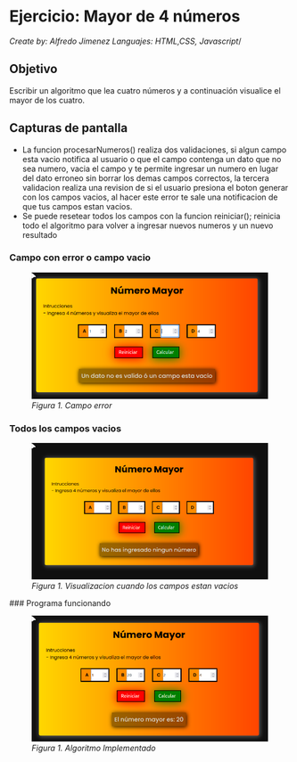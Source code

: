 # Ejercicio: Mayor de 4 números

*Create by: Alfredo Jimenez*
*Languajes: HTML,CSS, Javascript*/

## Objetivo
Escribir un algoritmo que lea cuatro números y a continuación visualice el mayor de los cuatro.

## Capturas de pantalla

- La funcion procesarNumeros() realiza dos validaciones, si algun campo esta vacio notifica al usuario o que el campo contenga un dato que no sea numero, vacia el campo y te permite ingresar un numero en lugar del dato erroneo sin borrar los demas campos correctos, la tercera validacion realiza una revision de si el usuario presiona el boton generar con los campos vacios, al hacer este error te sale una notificacion de que tus campos estan vacios.
- Se puede resetear todos los campos con la funcion reiniciar(); reinicia todo el algoritmo para volver a ingresar nuevos numeros y un nuevo resultado

### Campo con error o campo vacio

<figure>
    <img src="campoerror.png" alt="Error">
    <figcaption><em>Figura 1. Campo error</em></figcaption>
</figure>

### Todos los campos vacios

<figure>
    <img src="camposvacios.png" alt="Vacios">
    <figcaption><em>Figura 1. Visualizacion cuando los campos estan vacios</em></figcaption>
</figure>
### Programa funcionando

<figure>
    <img src="ventanafuncional.png" alt="Funcional">
    <figcaption><em>Figura 1. Algoritmo Implementado</em></figcaption>
</figure>
